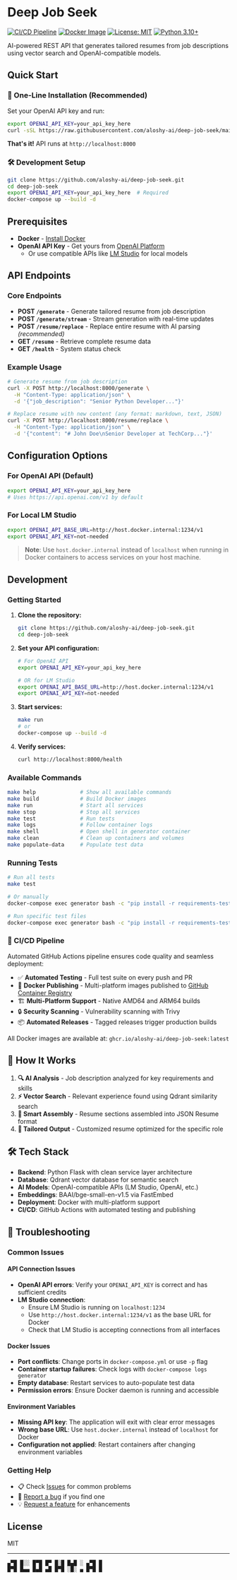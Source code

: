 # Deep Job Seek

[![CI/CD Pipeline](https://github.com/aloshy-ai/deep-job-seek/actions/workflows/ci-cd.yml/badge.svg)](https://github.com/aloshy-ai/deep-job-seek/actions/workflows/ci-cd.yml)
[![Docker Image](https://img.shields.io/badge/docker-ghcr.io-blue?logo=docker)](https://github.com/aloshy-ai/deep-job-seek/pkgs/container/deep-job-seek)
[![License: MIT](https://img.shields.io/badge/License-MIT-yellow.svg)](https://opensource.org/licenses/MIT)
[![Python 3.10+](https://img.shields.io/badge/python-3.10+-blue.svg)](https://www.python.org/downloads/)

AI-powered REST API that generates tailored resumes from job descriptions using vector search and OpenAI-compatible models.

## Quick Start

### 🚀 One-Line Installation (Recommended)
Set your OpenAI API key and run:
```bash
export OPENAI_API_KEY=your_api_key_here
curl -sSL https://raw.githubusercontent.com/aloshy-ai/deep-job-seek/main/run.sh | bash
```
**That's it!** API runs at `http://localhost:8000`

### 🛠️ Development Setup
```bash
git clone https://github.com/aloshy-ai/deep-job-seek.git
cd deep-job-seek
export OPENAI_API_KEY=your_api_key_here  # Required
docker-compose up --build -d
```

## Prerequisites
- **Docker** - [Install Docker](https://docs.docker.com/get-docker/)
- **OpenAI API Key** - Get yours from [OpenAI Platform](https://platform.openai.com/api-keys)
  - Or use compatible APIs like [LM Studio](https://lmstudio.ai/) for local models

## API Endpoints

### Core Endpoints
- **POST `/generate`** - Generate tailored resume from job description
- **POST `/generate/stream`** - Stream generation with real-time updates  
- **POST `/resume/replace`** - Replace entire resume with AI parsing *(recommended)*
- **GET `/resume`** - Retrieve complete resume data
- **GET `/health`** - System status check

### Example Usage
```bash
# Generate resume from job description
curl -X POST http://localhost:8000/generate \
  -H "Content-Type: application/json" \
  -d '{"job_description": "Senior Python Developer..."}'

# Replace resume with new content (any format: markdown, text, JSON)
curl -X POST http://localhost:8000/resume/replace \
  -H "Content-Type: application/json" \
  -d '{"content": "# John Doe\nSenior Developer at TechCorp..."}'
```

## Configuration Options

### For OpenAI API (Default)
```bash
export OPENAI_API_KEY=your_api_key_here
# Uses https://api.openai.com/v1 by default
```

### For Local LM Studio
```bash
export OPENAI_API_BASE_URL=http://host.docker.internal:1234/v1
export OPENAI_API_KEY=not-needed
```
> **Note**: Use `host.docker.internal` instead of `localhost` when running in Docker containers to access services on your host machine.

## Development

### Getting Started

1.  **Clone the repository:**
    ```bash
    git clone https://github.com/aloshy-ai/deep-job-seek.git
    cd deep-job-seek
    ```

2.  **Set your API configuration:**
    ```bash
    # For OpenAI API
    export OPENAI_API_KEY=your_api_key_here
    
    # OR for LM Studio  
    export OPENAI_API_BASE_URL=http://host.docker.internal:1234/v1
    export OPENAI_API_KEY=not-needed
    ```

3.  **Start services:**
    ```bash
    make run
    # or
    docker-compose up --build -d
    ```

4.  **Verify services:**
    ```bash
    curl http://localhost:8000/health
    ```

### Available Commands

```bash
make help              # Show all available commands
make build             # Build Docker images
make run               # Start all services  
make stop              # Stop all services
make test              # Run tests
make logs              # Follow container logs
make shell             # Open shell in generator container
make clean             # Clean up containers and volumes
make populate-data     # Populate test data
```

### Running Tests

```bash
# Run all tests
make test

# Or manually
docker-compose exec generator bash -c "pip install -r requirements-test.txt && pytest"

# Run specific test files
docker-compose exec generator bash -c "pip install -r requirements-test.txt && pytest tests/unit/"
```

### 🔄 CI/CD Pipeline

Automated GitHub Actions pipeline ensures code quality and seamless deployment:

- ✅ **Automated Testing** - Full test suite on every push and PR
- 🐳 **Docker Publishing** - Multi-platform images published to [GitHub Container Registry](https://github.com/aloshy-ai/deep-job-seek/pkgs/container/deep-job-seek)
- 🏗️ **Multi-Platform Support** - Native AMD64 and ARM64 builds
- 🔒 **Security Scanning** - Vulnerability scanning with Trivy
- 📦 **Automated Releases** - Tagged releases trigger production builds

All Docker images are available at: `ghcr.io/aloshy-ai/deep-job-seek:latest`

## 🧠 How It Works
1. **🔍 AI Analysis** - Job description analyzed for key requirements and skills
2. **⚡ Vector Search** - Relevant experience found using Qdrant similarity search  
3. **🔧 Smart Assembly** - Resume sections assembled into JSON Resume format
4. **📄 Tailored Output** - Customized resume optimized for the specific role

## 🛠️ Tech Stack
- **Backend**: Python Flask with clean service layer architecture
- **Database**: Qdrant vector database for semantic search
- **AI Models**: OpenAI-compatible APIs (LM Studio, OpenAI, etc.)
- **Embeddings**: BAAI/bge-small-en-v1.5 via FastEmbed
- **Deployment**: Docker with multi-platform support
- **CI/CD**: GitHub Actions with automated testing and publishing

## 🔧 Troubleshooting

### Common Issues

#### API Connection Issues
- **OpenAI API errors**: Verify your `OPENAI_API_KEY` is correct and has sufficient credits
- **LM Studio connection**: 
  - Ensure LM Studio is running on `localhost:1234`
  - Use `http://host.docker.internal:1234/v1` as the base URL for Docker
  - Check that LM Studio is accepting connections from all interfaces

#### Docker Issues  
- **Port conflicts**: Change ports in `docker-compose.yml` or use `-p` flag
- **Container startup failures**: Check logs with `docker-compose logs generator`
- **Empty database**: Restart services to auto-populate test data
- **Permission errors**: Ensure Docker daemon is running and accessible

#### Environment Variables
- **Missing API key**: The application will exit with clear error messages
- **Wrong base URL**: Use `host.docker.internal` instead of `localhost` for Docker
- **Configuration not applied**: Restart containers after changing environment variables

### Getting Help
- 📋 Check [Issues](https://github.com/aloshy-ai/deep-job-seek/issues) for common problems
- 🐛 [Report a bug](https://github.com/aloshy-ai/deep-job-seek/issues/new) if you find one
- 💡 [Request a feature](https://github.com/aloshy-ai/deep-job-seek/issues/new) for enhancements

## License
MIT

---

```
▄▀█ █░░ █▀█ █▀ █░█ █▄█ ░ ▄▀█ █
█▀█ █▄▄ █▄█ ▄█ █▀█ ░█░ ▄ █▀█ █
```